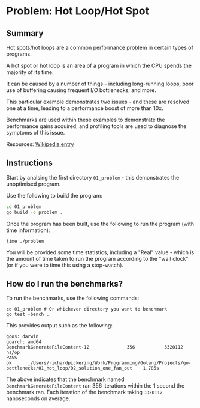 # Problem: Hot Loop/Hot Spot

## Summary

Hot spots/hot loops are a common performance problem in certain types of programs.

A hot spot or hot loop is an area of a program in which the CPU spends the majority of its time.  

It can be caused by a number of things - including long-running loops, poor use of buffering causing frequent I/O bottlenecks, and more.

This particular example demonstrates two issues - and these are resolved one at a time, leading to a performance boost of more than 10x.

Benchmarks are used within these examples to demonstrate the performance gains acquired, and profiling tools are used to diagnose the symptoms of this issue.

Resources:
[Wikipedia entry](https://en.wikipedia.org/wiki/Hot_spot_(computer_programming))

## Instructions

Start by analsing the first directory `01_problem` - this demonstrates the unoptimised program.

Use the following to build the program:

```bash
cd 01_problem
go build -o problem .
```

Once the program has been built, use the following to run the program (with time information):

```shell script
time ./problem
```

You will be provided some time statistics, including a "Real" value - which is the amount of time taken to run the program according to the "wall clock" (or if you were to time this using a stop-watch).

## How do I run the benchmarks?

To run the benchmarks, use the following commands:

```shell script
cd 01_problem # Or whichever directory you want to benchmark
go test -bench .
```

This provides output such as the following:

```shell script
goos: darwin
goarch: amd64
BenchmarkGenerateFileContent-12              356           3320112 ns/op
PASS
ok      _/Users/richardpickering/Work/Programming/Golang/Projects/go-bottlenecks/01_hot_loop/02_solution_one_fan_out    1.785s
```

The above indicates that the benchmark named `BenchmarkGenerateFileContent` ran 356 iterations within the 1 second the benchmark ran.  Each iteration of the benchmark taking `3320112` nanoseconds on average.
